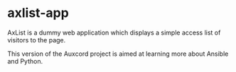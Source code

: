 axlist-app
==========

AxList is a dummy web application which displays a simple access list of visitors to the page.

This version of the Auxcord project is aimed at learning more about Ansible and Python.
